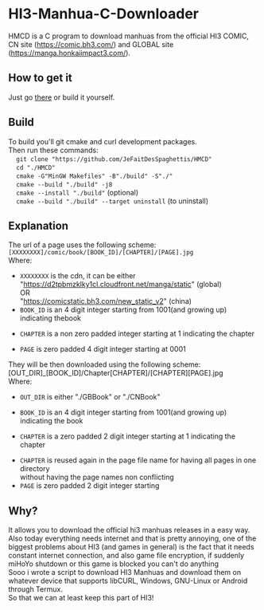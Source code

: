 # HI3-Manhua-C-Downloader
HMCD is a C program to download manhuas from the official HI3 COMIC, CN site (https://comic.bh3.com/) and GLOBAL site (https://manga.honkaiimpact3.com/).

## How to get it
Just go [there](https://github.com/JeFaitDesSpaghettis/HMCD/releases) or build it yourself.

## Build
To build you'll git cmake and curl development packages.<br/>
Then run these commands:<br/>
&nbsp;&nbsp;&nbsp;&nbsp;```git clone "https://github.com/JeFaitDesSpaghettis/HMCD"```<br/>
&nbsp;&nbsp;&nbsp;&nbsp;```cd "./HMCD"```<br/>
&nbsp;&nbsp;&nbsp;&nbsp;```cmake -G"MinGW Makefiles" -B"./build" -S"./"```<br/>
&nbsp;&nbsp;&nbsp;&nbsp;```cmake --build "./build" -j8```<br/>
&nbsp;&nbsp;&nbsp;&nbsp;```cmake --install "./build"``` (optional)<br/>
&nbsp;&nbsp;&nbsp;&nbsp;```cmake --build "./build" --target uninstall``` (to uninstall)<br/>

## Explanation
The url of a page uses the following scheme:<br/>
```[XXXXXXXX]/comic/book/[BOOK_ID]/[CHAPTER]/[PAGE].jpg```<br/>
Where:<br/>

+ ```XXXXXXXX``` is the cdn, it can be either<br/>
    "https://d2tpbmzklky1cl.cloudfront.net/manga/static" (global)<br/>
    OR<br/>
    "https://comicstatic.bh3.com/new_static_v2" (china)<br/>
+ ```BOOK_ID``` is an 4 digit integer starting from 1001(and growing up) indicating thebook<br/>
* ```CHAPTER``` is a non zero padded integer starting at 1 indicating the chapter<br/>
+ ```PAGE``` is zero padded 4 digit integer starting at 0001<br/>

They will be then downloaded using the following scheme:<br/>
[OUT_DIR]_[BOOK_ID]/Chapter[CHAPTER]/[CHAPTER][PAGE].jpg<br/>
Where:<br/>
+ ```OUT_DIR``` is either "./GBBook" or "./CNBook"<br/>
* ```BOOK_ID``` is an 4 digit integer starting from 1001(and growing up) indicating the book<br/>
+ ```CHAPTER``` is a zero padded 2 digit integer starting at 1 indicating the chapter<br/>
* ```CHAPTER``` is reused again in the page file name for having all pages in one directory<br/>
    without having the page names non conflicting<br/>
* ```PAGE``` is zero padded 2 digit integer starting

## Why?
It allows you to download the official hi3 manhuas releases in a easy way. \
Also today everything needs internet and that is pretty annoying, one of the biggest problems about HI3 (and games in general) is the fact that it needs constant internet connection, and also game file encryption, if suddenly miHoYo shutdown or this game is blocked you can't do anything \
Sooo i wrote a script to download HI3 Manhuas and download them on whatever device that supports libCURL, Windows, GNU-Linux or Android through Termux. \
So that we can at least keep this part of HI3!